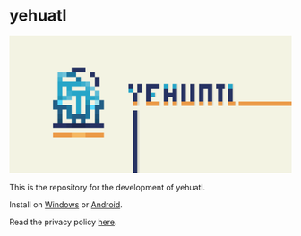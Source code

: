 # yehuatl

![Yehuatl Banner](https://github.com/omega-lua/yehuatl/blob/e7c1766daa6c246d4ce3fe4de88b02cde1de2a32/release/banner_1024x500.png)

This is the repository for the development of yehuatl.

Install on [Windows](https://omega-lua.itch.io/yehuatl) or [Android]().

Read the privacy policy [here](https://omega-lua.github.io/yehuatl-game/).
